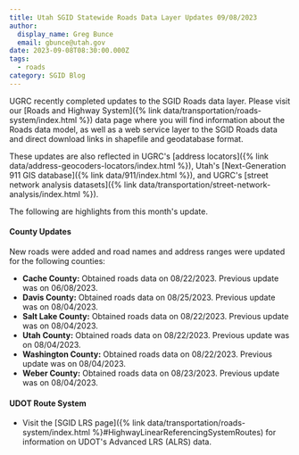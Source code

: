 ```yaml
---
title: Utah SGID Statewide Roads Data Layer Updates 09/08/2023
author:
  display_name: Greg Bunce
  email: gbunce@utah.gov
date: 2023-09-08T08:30:00.000Z
tags:
  - roads
category: SGID Blog
---
```


UGRC recently completed updates to the SGID Roads data layer. Please visit our [Roads and Highway System]({% link data/transportation/roads-system/index.html %}) data page where you will find information about the Roads data model, as well as a web service layer to the SGID Roads data and direct download links in shapefile and geodatabase format.

These updates are also reflected in UGRC's [address locators]({% link data/address-geocoders-locators/index.html %}), Utah's [Next-Generation 911 GIS database]({% link data/911/index.html %}), and UGRC's [street network analysis datasets]({% link data/transportation/street-network-analysis/index.html %}).

The following are highlights from this month's update.

#### County Updates

New roads were added and road names and address ranges were updated for the following counties:

- **Cache County:** Obtained roads data on 08/22/2023. Previous update was on 06/08/2023.
- **Davis County:** Obtained roads data on 08/25/2023. Previous update was on 08/04/2023.
- **Salt Lake County:** Obtained roads data on 08/22/2023. Previous update was on 08/04/2023.
- **Utah County:** Obtained roads data on 08/22/2023. Previous update was on 08/04/2023.
- **Washington County:** Obtained roads data on 08/22/2023. Previous update was on 08/04/2023.
- **Weber County:** Obtained roads data on 08/23/2023. Previous update was on 08/04/2023.

#### UDOT Route System

- Visit the [SGID LRS page]({% link data/transportation/roads-system/index.html %}#HighwayLinearReferencingSystemRoutes) for information on UDOT's Advanced LRS (ALRS) data.
